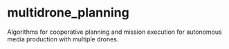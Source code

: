 # multidrone_planning
Algorithms for cooperative planning and mission execution for autonomous media production with multiple drones.
